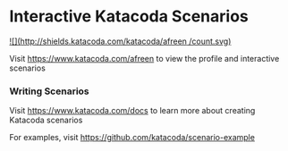 # Interactive Katacoda Scenarios

[![](http://shields.katacoda.com/katacoda/afreen /count.svg)](https://www.katacoda.com/afreen  "Get your profile on Katacoda.com")

Visit https://www.katacoda.com/afreen  to view the profile and interactive scenarios

### Writing Scenarios
Visit https://www.katacoda.com/docs to learn more about creating Katacoda scenarios

For examples, visit https://github.com/katacoda/scenario-example
